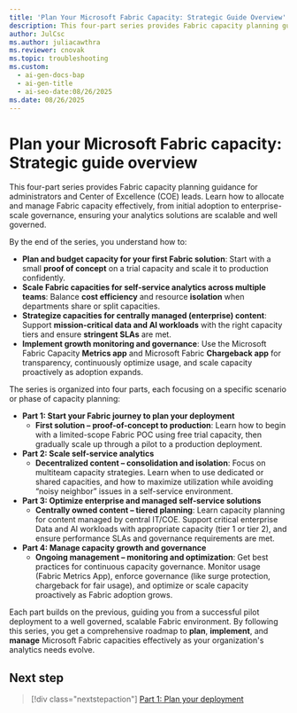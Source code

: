 ```yaml
---
title: 'Plan Your Microsoft Fabric Capacity: Strategic Guide Overview'
description: This four-part series provides Fabric capacity planning guidance for administrators and Center of Excellence (COE) leads. Learn how to allocate and manage Fabric capacity effectively, from initial adoption to enterprise-scale governance, ensuring your analytics solutions are scalable and well governed.
author: JulCsc
ms.author: juliacawthra
ms.reviewer: cnovak
ms.topic: troubleshooting
ms.custom:
  - ai-gen-docs-bap
  - ai-gen-title
  - ai-seo-date:08/26/2025
ms.date: 08/26/2025
---
```


# Plan your Microsoft Fabric capacity: Strategic guide overview

This four-part series provides Fabric capacity planning guidance for administrators and Center of Excellence (COE) leads. Learn how to allocate and manage Fabric capacity effectively, from initial adoption to enterprise-scale governance, ensuring your analytics solutions are scalable and well governed.

By the end of the series, you understand how to:

- **Plan and budget capacity for your first Fabric solution**: Start with a small **proof of concept** on a trial capacity and scale it to production confidently.
- **Scale Fabric capacities for self-service analytics across multiple teams**: Balance **cost efficiency** and resource **isolation** when departments share or split capacities.
- **Strategize capacities for centrally managed (enterprise) content**: Support **mission-critical data and AI workloads** with the right capacity tiers and ensure **stringent SLAs** are met.
- **Implement growth monitoring and governance**: Use the Microsoft Fabric Capacity **Metrics app** and Microsoft Fabric **Chargeback app** for transparency, continuously optimize usage, and scale capacity proactively as adoption expands.

The series is organized into four parts, each focusing on a specific scenario or phase of capacity planning:

- **Part 1: Start your Fabric journey to plan your deployment**  
  - **First solution – proof-of-concept to production**: Learn how to begin with a limited-scope Fabric POC using free trial capacity, then gradually scale up through a pilot to a production deployment.
- **Part 2: Scale self-service analytics**  
  - **Decentralized content – consolidation and isolation**: Focus on multiteam capacity strategies. Learn when to use dedicated or shared capacities, and how to maximize utilization while avoiding “noisy neighbor” issues in a self-service environment.
- **Part 3: Optimize enterprise and managed self-service solutions** 
  - **Centrally owned content – tiered planning**: Learn capacity planning for content managed by central IT/COE. Support critical enterprise Data and AI workloads with appropriate capacity (tier 1 or tier 2), and ensure performance SLAs and governance requirements are met.
- **Part 4: Manage capacity growth and governance**  
  - **Ongoing management – monitoring and optimization**: Get best practices for continuous capacity governance. Monitor usage (Fabric Metrics App), enforce governance (like surge protection, chargeback for fair usage), and optimize or scale capacity proactively as Fabric adoption grows.

Each part builds on the previous, guiding you from a successful pilot deployment to a well governed, scalable Fabric environment. By following this series, you get a comprehensive roadmap to **plan**, **implement**, and **manage** Microsoft Fabric capacities effectively as your organization's analytics needs evolve.

## Next step

> [!div class="nextstepaction"]
> [Part 1: Plan your deployment](capacity-planning-plan-deployment.md)
